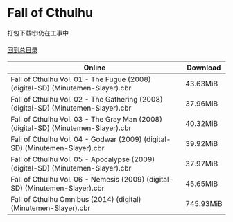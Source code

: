 # Fall of Cthulhu

打包下载📦仍在工事中

[回到总目录](/Catalogs.md)







Online | Download
--- | ---
Fall of Cthulhu Vol. 01 - The Fugue (2008) (digital-SD) (Minutemen-Slayer).cbr | 43.63MiB
Fall of Cthulhu Vol. 02 - The Gathering (2008) (digital-SD) (Minutemen-Slayer).cbr | 37.96MiB
Fall of Cthulhu Vol. 03 - The Gray Man (2008) (digital-SD) (Minutemen-Slayer).cbr | 40.32MiB
Fall of Cthulhu Vol. 04 - Godwar (2009) (digital-SD) (Minutemen-Slayer).cbr | 39.92MiB
Fall of Cthulhu Vol. 05 - Apocalypse (2009) (digital-SD) (Minutemen-Slayer).cbr | 37.97MiB
Fall of Cthulhu Vol. 06 - Nemesis (2009) (digital-SD) (Minutemen-Slayer).cbr | 45.65MiB
Fall of Cthulhu Omnibus (2014) (digital) (Minutemen-Slayer).cbr | 745.93MiB